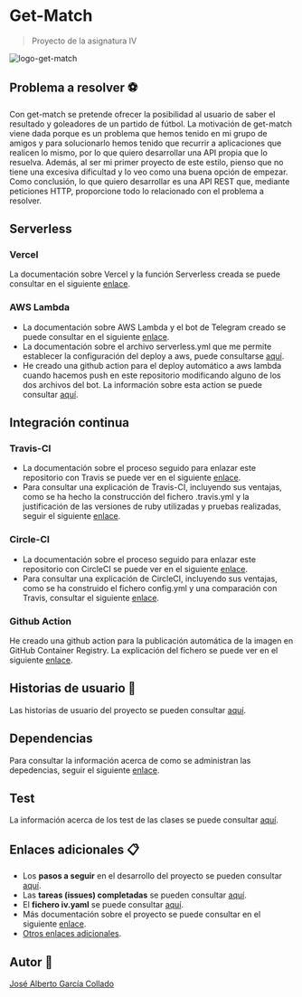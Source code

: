 # Get-Match

> Proyecto de la asignatura IV

![logo-get-match](https://github.com/joseegc10/get-match/blob/master/docs/img/logo.png)

## Problema a resolver :soccer:

Con get-match se pretende ofrecer la posibilidad al usuario de saber el resultado y goleadores de un partido de fútbol. La motivación de get-match viene dada porque es un problema que hemos tenido en mi grupo de amigos y para solucionarlo hemos tenido que recurrir a aplicaciones que realicen lo mismo, por lo que quiero desarrollar una API propia que lo resuelva. Además, al ser mi primer proyecto de este estilo, pienso que no tiene una excesiva dificultad y lo veo como una buena opción de empezar. Como conclusión, lo que quiero desarrollar es una API REST que, mediante peticiones HTTP, proporcione todo lo relacionado con el problema a resolver.

## Serverless

### Vercel

La documentación sobre Vercel y la función Serverless creada se puede consultar en el siguiente [enlace](./docs/serverless/vercel.md).

### AWS Lambda

- La documentación sobre AWS Lambda y el bot de Telegram creado se puede consultar en el siguiente [enlace](./docs/serverless/aws_lambda.md).
- La documentación sobre el archivo serverless.yml que me permite establecer la configuración del deploy a aws, puede consultarse [aquí](./docs/serverless/serverless.md).
- He creado una github action para el deploy automático a aws lambda cuando hacemos push en este repositorio modificando alguno de los dos archivos del bot. La información sobre esta action se puede consultar [aquí](./docs/serverless/deploy_aws_lambda.md).

## Integración continua

### Travis-CI

- La documentación sobre el proceso seguido para enlazar este repositorio con Travis se puede ver en el siguiente [enlace](https://github.com/joseegc10/get-match/blob/master/docs/travis/config_travis.md).
- Para consultar una explicación de Travis-CI, incluyendo sus ventajas, como se ha hecho la construcción del fichero .travis.yml y la justificación de las versiones de ruby utilizadas y pruebas realizadas, seguir el siguiente [enlace](https://github.com/joseegc10/get-match/blob/master/docs/travis/travis.md).

### Circle-CI

- La documentación sobre el proceso seguido para enlazar este repositorio con CircleCI se puede ver en el siguiente [enlace](https://github.com/joseegc10/get-match/blob/master/docs/circleci/config_circleci.md).
- Para consultar una explicación de CircleCI, incluyendo sus ventajas, como se ha construido el fichero config.yml y una comparación con Travis, consultar el siguiente [enlace](https://github.com/joseegc10/get-match/blob/master/docs/circleci/circleci.md).

### Github Action

He creado una github action para la publicación automática de la imagen en GitHub Container Registry. La explicación del fichero se puede ver en el siguiente [enlace](https://github.com/joseegc10/get-match/blob/master/docs/ghact.md).

## Historias de usuario :walking:

Las historias de usuario del proyecto se pueden consultar [aquí](https://github.com/joseegc10/get-match/issues?q=is%3Aissue+is%3Aopen+label%3Auser-stories).

## Dependencias

Para consultar la información acerca de como se administran las depedencias, seguir el siguiente [enlace](https://github.com/joseegc10/get-match/blob/master/docs/dependencias.md).

## Test

La información acerca de los test de las clases se puede consultar [aquí](https://github.com/joseegc10/get-match/blob/master/docs/test.md).

## Enlaces adicionales :clipboard:

- Los **pasos a seguir** en el desarrollo del proyecto se pueden consultar [aquí](https://github.com/joseegc10/get-match/blob/master/docs/Pasos-a-seguir.md).
- Las **tareas (issues) completadas** se pueden consultar [aquí](https://github.com/joseegc10/get-match/issues?q=is%3Aissue+is%3Aclosed).
- El **fichero iv.yaml** se puede consultar [aquí](https://github.com/joseegc10/get-match/blob/master/iv.yaml).
- Más documentación sobre el proyecto se puede consultar en el siguiente [enlace](./docs/doc_extra.md).
- [Otros enlaces adicionales](https://github.com/joseegc10/get-match/blob/master/docs/enlaces_adicionales.md).

## Autor :man:

[José Alberto García Collado](https://github.com/joseegc10)
